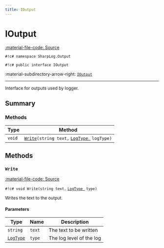 ```yaml
---
title: IOutput
---
```


# IOutput
[:material-file-code: Source](https://github.com/habetuz/SharpLog/blob/main/Output/IOutput.cs)

`#!c# namespace SharpLog.Output`

`#!c# public interface IOutput`

:material-subdirectory-arrow-right: [`IOutput`]()

---

Interface for outputs used by logger.

## Summary
### Methods
| Type               | Method                                                                 |
| ------------------ | ---------------------------------------------------------------------- |
| `void`             | [`Write`](#write)`(string text,`  [`LogType `](LogType.md)  `logType)` |

## Methods
### `Write`
[:material-file-code: Source](https://github.com/habetuz/SharpLog/blob/main/Output/IOutput.cs#L23)

`#!c# void Write(string text,`  [`LogType `](LogType.md)  `type)`

Writes the text to the output.

#### Parameters
| Type                       | Name   | Description              |
| -------------------------- | ------ | ------------------------ |
| `string`                   | `text` | The text to be written   |
| [`LogType`](LogType.md)    | `type` | The log level of the log |